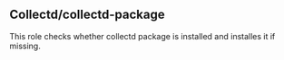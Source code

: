 ## Collectd/collectd-package

This role checks whether collectd package is installed
and installes it if missing.
